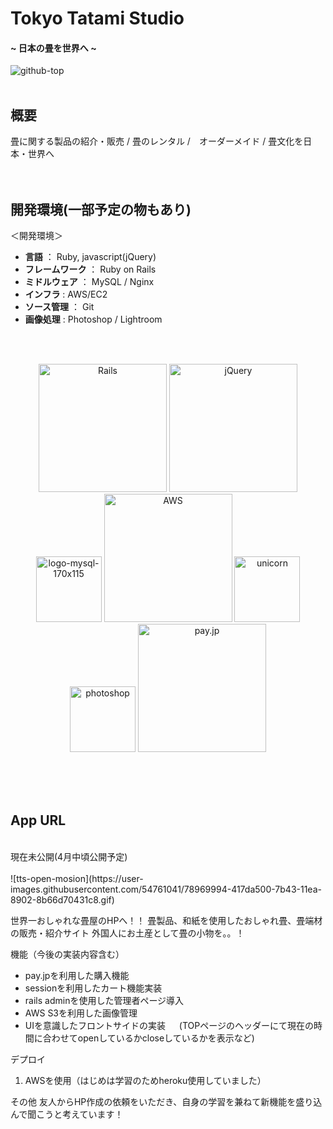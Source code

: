 # Tokyo Tatami Studio

#### ~ 日本の畳を世界へ ~
![github-top](https://user-images.githubusercontent.com/54761041/78881229-75988d80-7a91-11ea-8d76-5b9747c0bc0d.jpg)
<br>
<br>
## 概要
畳に関する製品の紹介・販売 / 畳のレンタル /　オーダーメイド / 畳文化を日本・世界へ
<br>
<br>
<br>

## 開発環境(一部予定の物もあり)

＜開発環境＞
- **言語** ： Ruby, javascript(jQuery)
- **フレームワーク** ： Ruby on Rails
- **ミドルウェア** ： MySQL / Nginx
- **インフラ** : AWS/EC2
- **ソース管理** ： Git
- **画像処理** : Photoshop / Lightroom

<br>
<br>

<p align="center">
  
<img alt="Rails" src="https://user-images.githubusercontent.com/54761041/78968299-1a24d900-7b3f-11ea-8f5a-eb7e23e115a1.png" width="205px" >
<img alt="jQuery" src="https://user-images.githubusercontent.com/54761041/78968245-011c2800-7b3f-11ea-8991-a5c9f86ee9f3.png" width="205px" >
<br>
<img alt="logo-mysql-170x115" src="https://user-images.githubusercontent.com/54761041/78968271-0ed1ad80-7b3f-11ea-9c66-e12f392847c3.png" width="105px" >
<img alt="AWS" src="https://user-images.githubusercontent.com/54761041/78968261-0aa59000-7b3f-11ea-9e4a-2190a12a518b.jpg" width="205px" >
<img alt="unicorn" src="https://user-images.githubusercontent.com/54761041/78968284-109b7100-7b3f-11ea-89e0-3782b96ff7ed.png" width="105px" >
<img alt="photoshop" src="https://user-images.githubusercontent.com/54761041/78968259-08433600-7b3f-11ea-94db-8c965fd2c26b.png" width="105px" >
<img alt="pay.jp" src="https://user-images.githubusercontent.com/54761041/78970118-899cc780-7b43-11ea-82a6-50832217b6b8.jpg" width="205px">


</p>

<br>
<br>
<br>

## App URL
<br>
現在未公開(4月中頃公開予定)
<br>
<br>
![tts-open-mosion](https://user-images.githubusercontent.com/54761041/78969994-417da500-7b43-11ea-8902-8b66d70431c8.gif)





世界一おしゃれな畳屋のHPへ！！
畳製品、和紙を使用したおしゃれ畳、畳端材の販売・紹介サイト 外国人にお土産として畳の小物を。。！  

機能（今後の実装内容含む）
* pay.jpを利用した購入機能
* sessionを利用したカート機能実装
* rails adminを使用した管理者ページ導入
* AWS S3を利用した画像管理
* UIを意識したフロントサイドの実装 　 (TOPページのヘッダーにて現在の時間に合わせてopenしているかcloseしているかを表示など)
 

デプロイ
 
1. AWSを使用（はじめは学習のためheroku使用していました）  

その他
友人からHP作成の依頼をいただき、自身の学習を兼ねて新機能を盛り込んで聞こうと考えています！
